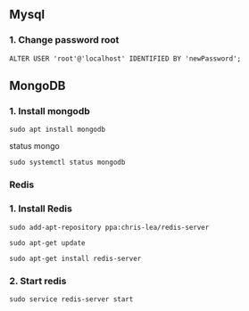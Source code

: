 ## Mysql
### 1. Change password root
```
ALTER USER 'root'@'localhost' IDENTIFIED BY 'newPassword';
```

## MongoDB
### 1. Install mongodb
```
sudo apt install mongodb
```
status mongo
```
sudo systemctl status mongodb
```
### Redis
### 1. Install Redis
```
sudo add-apt-repository ppa:chris-lea/redis-server
```

```
sudo apt-get update
```

```
sudo apt-get install redis-server
```
### 2. Start  redis

```
sudo service redis-server start
```

